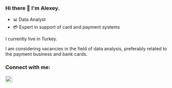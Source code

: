### Hi there 👋 I'm Alexey.
  
- 📊 Data Analyst
- 💳 Expert in support of card and payment systems  

  
I currently live in Turkey.

I am considering vacancies in the field of data analysis, preferably related to the payment business and bank cards.
 
### Connect with me:
[<img align="left" alt="alex_varnik | Telegram" width="22px" src="https://cdn.jsdelivr.net/npm/simple-icons@v3/icons/telegram.svg" />][telegram]

[telegram]: https://t.me/alexvarnik
